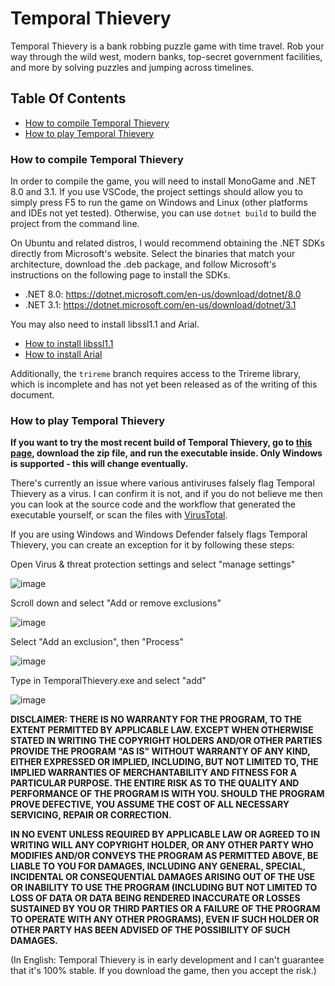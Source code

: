 # Temporal Thievery
Temporal Thievery is a bank robbing puzzle game with time travel.
Rob your way through the wild west, modern banks, top-secret government facilities, and more by solving puzzles and jumping across timelines.

## Table Of Contents

- [How to compile Temporal Thievery](#how-to-compile-temporal-thievery)
- [How to play Temporal Thievery](#how-to-play-temporal-thievery)

### How to compile Temporal Thievery
In order to compile the game, you will need to install MonoGame and .NET 8.0 and 3.1. If you use VSCode, the project settings should allow you to simply press F5 to run the game on Windows and Linux (other platforms and IDEs not yet tested). Otherwise, you can use `dotnet build` to build the project from the command line.

On Ubuntu and related distros, I would recommend obtaining the .NET SDKs directly from Microsoft's website. Select the binaries that match your architecture, download the .deb package, and follow Microsoft's instructions on the following page to install the SDKs.

- .NET 8.0: https://dotnet.microsoft.com/en-us/download/dotnet/8.0
- .NET 3.1: https://dotnet.microsoft.com/en-us/download/dotnet/3.1

You may also need to install libssl1.1 and Arial.

- [How to install libssl1.1](https://gist.github.com/joulgs/c8a85bb462f48ffc2044dd878ecaa786)
- [How to install Arial](https://askubuntu.com/questions/651441/how-to-install-arial-font-and-other-windows-fonts-in-ubuntu)

Additionally, the `trireme` branch requires access to the Trireme library, which is incomplete and has not yet been released as of the writing of this document.

### How to play Temporal Thievery

**If you want to try the most recent build of Temporal Thievery, go to [this page](https://github.com/Rebmiami/TemporalThievery/releases/tag/auto), download the zip file, and run the executable inside. Only Windows is supported - this will change eventually.**

There's currently an issue where various antiviruses falsely flag Temporal Thievery as a virus. I can confirm it is not, and if you do not believe me then you can look at the source code and the workflow that generated the executable yourself, or scan the files with [VirusTotal](https://www.virustotal.com).

If you are using Windows and Windows Defender falsely flags Temporal Thievery, you can create an exception for it by following these steps:

Open Virus & threat protection settings and select "manage settings"

![image](https://github.com/Rebmiami/TemporalThievery/assets/59275598/8f950ba5-859d-40aa-a62f-85793c1fbbf2)

Scroll down and select "Add or remove exclusions"

![image](https://github.com/Rebmiami/TemporalThievery/assets/59275598/54be9342-d73a-4d2a-83cf-8bca53758364)

Select "Add an exclusion", then "Process"

![image](https://github.com/Rebmiami/TemporalThievery/assets/59275598/9b65ab70-b290-47ac-aa3c-c225a49fb8d5)

Type in TemporalThievery.exe and select "add"

![image](https://github.com/Rebmiami/TemporalThievery/assets/59275598/2741c48c-f40c-4da9-aead-49b68a88ea58)

**DISCLAIMER: THERE IS NO WARRANTY FOR THE PROGRAM, TO THE EXTENT PERMITTED BY APPLICABLE LAW. EXCEPT WHEN OTHERWISE STATED IN WRITING THE COPYRIGHT HOLDERS AND/OR OTHER PARTIES PROVIDE THE PROGRAM "AS IS" WITHOUT WARRANTY OF ANY KIND, EITHER EXPRESSED OR IMPLIED, INCLUDING, BUT NOT LIMITED TO, THE IMPLIED WARRANTIES OF MERCHANTABILITY AND FITNESS FOR A PARTICULAR PURPOSE. THE ENTIRE RISK AS TO THE QUALITY AND PERFORMANCE OF THE PROGRAM IS WITH YOU. SHOULD THE PROGRAM PROVE DEFECTIVE, YOU ASSUME THE COST OF ALL NECESSARY SERVICING, REPAIR OR CORRECTION.**

**IN NO EVENT UNLESS REQUIRED BY APPLICABLE LAW OR AGREED TO IN WRITING WILL ANY COPYRIGHT HOLDER, OR ANY OTHER PARTY WHO MODIFIES AND/OR CONVEYS THE PROGRAM AS PERMITTED ABOVE, BE LIABLE TO YOU FOR DAMAGES, INCLUDING ANY GENERAL, SPECIAL, INCIDENTAL OR CONSEQUENTIAL DAMAGES ARISING OUT OF THE USE OR INABILITY TO USE THE PROGRAM (INCLUDING BUT NOT LIMITED TO LOSS OF DATA OR DATA BEING RENDERED INACCURATE OR LOSSES SUSTAINED BY YOU OR THIRD PARTIES OR A FAILURE OF THE PROGRAM TO OPERATE WITH ANY OTHER PROGRAMS), EVEN IF SUCH HOLDER OR OTHER PARTY HAS BEEN ADVISED OF THE POSSIBILITY OF SUCH DAMAGES.**

(In English: Temporal Thievery is in early development and I can't guarantee that it's 100% stable. If you download the game, then you accept the risk.)
